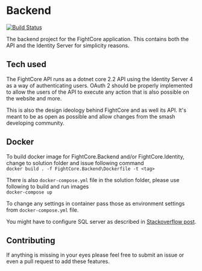 # Backend

[![Build Status](https://travis-ci.com/FightCore/Backend.svg?branch=master)](https://travis-ci.com/FightCore/Backend)

The backend project for the FightCore application.
This contains both the API and the Identity Server for simplicity reasons.

## Tech used

The FightCore API runs as a dotnet core 2.2 API using the Identity Server 4 as
a way of authenticating users.
OAuth 2 should be properly implemented to allow the users of the API to execute
any action that is also possible on the website and more.

This is also the design ideology behind FightCore and as well its API.
It's meant to be as open as possible and allow changes from the smash developing community.

## Docker

To build docker image for FightCore.Backend and/or FightCore.Identity, change to solution folder and issue following command  
`docker build . -f FightCore.Backend\Dockerfile -t <tag>`  

There is also `docker-compose.yml` file in the solution folder, please use following to build and run images  
`docker-compose up`  

To change any settings in container pass those as environment settings from `docker-compose.yml` file.  

You might have to configure SQL server as described in [Stackoverflow post](https://stackoverflow.com/a/50170217).

## Contributing

If anything is missing in your eyes please feel free to submit an issue or
even a pull request to add these features.
